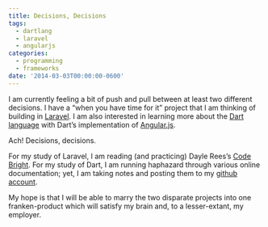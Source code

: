 ```yaml
---
title: Decisions, Decisions
tags:
  - dartlang
  - laravel
  - angularjs
categories:
  - programming
  - frameworks
date: '2014-03-03T00:00:00-0600'
---
```


I am currently feeling a bit of push and pull between at least two different decisions. I have a “when you have time for it” project that I am thinking of building in [Laravel](http://laravel.com/). I am also interested in learning more about the [Dart language](http://dartlang.org/) with Dart’s implementation of [Angular.js](https://angulardart.org/).

Ach! Decisions, decisions.

For my study of Laravel, I am reading (and practicing) Dayle Rees’s [Code Bright](https://leanpub.com/codebright). For my study of Dart, I am running haphazard through various online documentation; yet, I am taking notes and posting them to my [github account](https://github.com/ericpoe/codedoc-dart).

My hope is that I will be able to marry the two disparate projects into one franken-product which will satisfy my brain and, to a lesser-extant, my employer.
